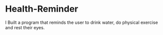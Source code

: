 # Health-Reminder
I Built a program that reminds the user to drink water, do physical exercise and rest their eyes.

